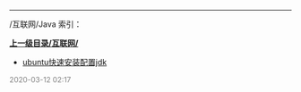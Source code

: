 
----

/互联网/Java 索引：


**[上一级目录/互联网/](/互联网/)**

- [ubuntu快速安装配置jdk](/互联网/Java/ubuntu快速安装配置jdk)


<font size=2 color='grey'> 2020-03-12 02:17 </font>